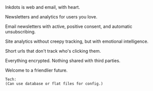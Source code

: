 Inkdots is web and email, with heart.

Newsletters and analytics for users you love.

Email newsletters with active, positive consent, and automatic unsubscribing.

Site analytics without creepy tracking, but with emotional intelligence.

Short urls that don't track who's clicking them.

Everything encrypted. Nothing shared with third parties.

Welcome to a friendlier future.

    Tech:
    (Can use database or flat files for config.)
